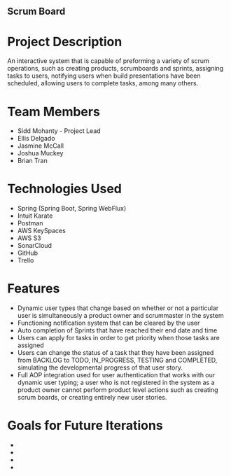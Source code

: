 ## Scrum Board

# Project Description

An interactive system that is capable of preforming a variety of scrum operations, such as creating products, scrumboards and sprints, assigning tasks to users, notifying users when build presentations have been scheduled, allowing users to complete tasks, among many others.

# Team Members

* Sidd Mohanty - Project Lead
* Ellis Delgado
* Jasmine McCall
* Joshua Muckey
* Brian Tran

# Technologies Used

* Spring (Spring Boot, Spring WebFlux)
* Intuit Karate
* Postman
* AWS KeySpaces
* AWS S3
* SonarCloud
* GitHub
* Trello

# Features

* Dynamic user types that change based on whether or not a particular user is simultaneously a product owner and scrummaster in the system
* Functioning notification system that can be cleared by the user
* Auto completion of Sprints that have reached their end date and time
* Users can apply for tasks in order to get priority when those tasks are assigned
* Users can change the status of a task that they have been assigned from BACKLOG to TODO, IN_PROGRESS, TESTING and COMPLETED, simulating the developmental progress of that user story.
* Full AOP integration used for user authentication that works with our dynamic user typing; a user who is not registered in the system as a product owner cannot perform product level actions such as creating scrum boards, or creating entirely new user stories.

# Goals for Future Iterations

*
*
*
*
